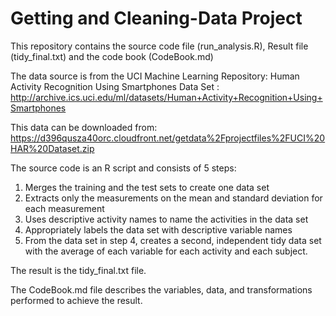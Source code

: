 # Getting and Cleaning-Data Project

This repository contains the source code file (run_analysis.R), Result file (tidy_final.txt) and the code book  (CodeBook.md)

The data source is from the UCI Machine Learning Repository: Human Activity Recognition Using Smartphones Data Set :  
 http://archive.ics.uci.edu/ml/datasets/Human+Activity+Recognition+Using+Smartphones  
 
 This data can be downloaded from:  
 https://d396qusza40orc.cloudfront.net/getdata%2Fprojectfiles%2FUCI%20HAR%20Dataset.zip 

The source code is an R script and consists of 5 steps:  
1. Merges the training and the test sets to create one data set  
2. Extracts only the measurements on the mean and standard deviation for each measurement  
3. Uses descriptive activity names to name the activities in the data set  
4. Appropriately labels the data set with descriptive variable names   
5. From the data set in step 4, creates a second, independent tidy data set with the average of each variable for each activity and each subject.  

The result is the tidy_final.txt file.

The CodeBook.md file describes the variables, data, and transformations performed to achieve the result. 
